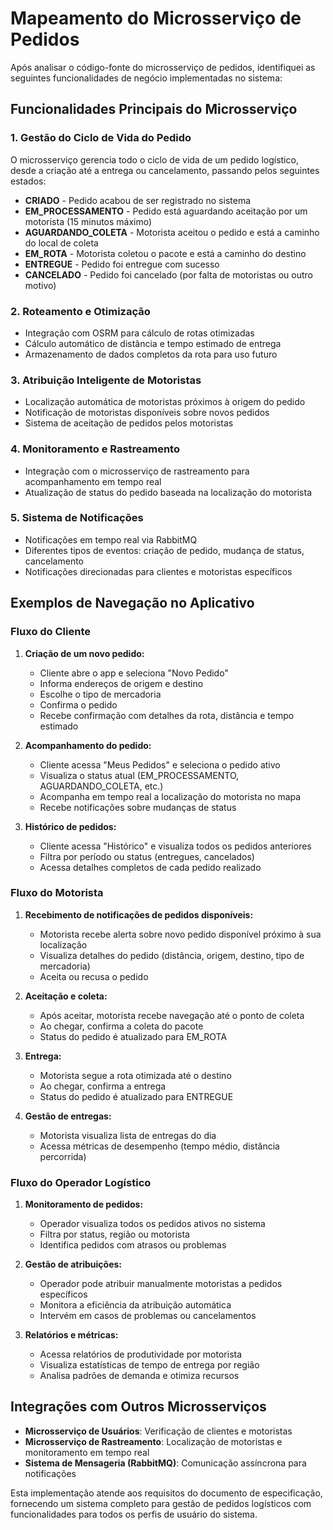 # Mapeamento do Microsserviço de Pedidos

Após analisar o código-fonte do microsserviço de pedidos, identifiquei as seguintes funcionalidades de negócio implementadas no sistema:

## Funcionalidades Principais do Microsserviço

### 1. Gestão do Ciclo de Vida do Pedido

O microsserviço gerencia todo o ciclo de vida de um pedido logístico, desde a criação até a entrega ou cancelamento, passando pelos seguintes estados:

- **CRIADO** - Pedido acabou de ser registrado no sistema
- **EM_PROCESSAMENTO** - Pedido está aguardando aceitação por um motorista (15 minutos máximo)
- **AGUARDANDO_COLETA** - Motorista aceitou o pedido e está a caminho do local de coleta
- **EM_ROTA** - Motorista coletou o pacote e está a caminho do destino
- **ENTREGUE** - Pedido foi entregue com sucesso
- **CANCELADO** - Pedido foi cancelado (por falta de motoristas ou outro motivo)

### 2. Roteamento e Otimização

- Integração com OSRM para cálculo de rotas otimizadas
- Cálculo automático de distância e tempo estimado de entrega
- Armazenamento de dados completos da rota para uso futuro

### 3. Atribuição Inteligente de Motoristas

- Localização automática de motoristas próximos à origem do pedido
- Notificação de motoristas disponíveis sobre novos pedidos
- Sistema de aceitação de pedidos pelos motoristas

### 4. Monitoramento e Rastreamento

- Integração com o microsserviço de rastreamento para acompanhamento em tempo real
- Atualização de status do pedido baseada na localização do motorista

### 5. Sistema de Notificações

- Notificações em tempo real via RabbitMQ
- Diferentes tipos de eventos: criação de pedido, mudança de status, cancelamento
- Notificações direcionadas para clientes e motoristas específicos

## Exemplos de Navegação no Aplicativo

### Fluxo do Cliente

1. **Criação de um novo pedido:**
    - Cliente abre o app e seleciona "Novo Pedido"
    - Informa endereços de origem e destino
    - Escolhe o tipo de mercadoria
    - Confirma o pedido
    - Recebe confirmação com detalhes da rota, distância e tempo estimado

2. **Acompanhamento do pedido:**
    - Cliente acessa "Meus Pedidos" e seleciona o pedido ativo
    - Visualiza o status atual (EM_PROCESSAMENTO, AGUARDANDO_COLETA, etc.)
    - Acompanha em tempo real a localização do motorista no mapa
    - Recebe notificações sobre mudanças de status

3. **Histórico de pedidos:**
    - Cliente acessa "Histórico" e visualiza todos os pedidos anteriores
    - Filtra por período ou status (entregues, cancelados)
    - Acessa detalhes completos de cada pedido realizado

### Fluxo do Motorista

1. **Recebimento de notificações de pedidos disponíveis:**
    - Motorista recebe alerta sobre novo pedido disponível próximo à sua localização
    - Visualiza detalhes do pedido (distância, origem, destino, tipo de mercadoria)
    - Aceita ou recusa o pedido

2. **Aceitação e coleta:**
    - Após aceitar, motorista recebe navegação até o ponto de coleta
    - Ao chegar, confirma a coleta do pacote
    - Status do pedido é atualizado para EM_ROTA

3. **Entrega:**
    - Motorista segue a rota otimizada até o destino
    - Ao chegar, confirma a entrega
    - Status do pedido é atualizado para ENTREGUE

4. **Gestão de entregas:**
    - Motorista visualiza lista de entregas do dia
    - Acessa métricas de desempenho (tempo médio, distância percorrida)

### Fluxo do Operador Logístico

1. **Monitoramento de pedidos:**
    - Operador visualiza todos os pedidos ativos no sistema
    - Filtra por status, região ou motorista
    - Identifica pedidos com atrasos ou problemas

2. **Gestão de atribuições:**
    - Operador pode atribuir manualmente motoristas a pedidos específicos
    - Monitora a eficiência da atribuição automática
    - Intervém em casos de problemas ou cancelamentos

3. **Relatórios e métricas:**
    - Acessa relatórios de produtividade por motorista
    - Visualiza estatísticas de tempo de entrega por região
    - Analisa padrões de demanda e otimiza recursos

## Integrações com Outros Microsserviços

- **Microsserviço de Usuários**: Verificação de clientes e motoristas
- **Microsserviço de Rastreamento**: Localização de motoristas e monitoramento em tempo real
- **Sistema de Mensageria (RabbitMQ)**: Comunicação assíncrona para notificações

Esta implementação atende aos requisitos do documento de especificação, fornecendo um sistema completo para gestão de pedidos logísticos com funcionalidades para todos os perfis de usuário do sistema.